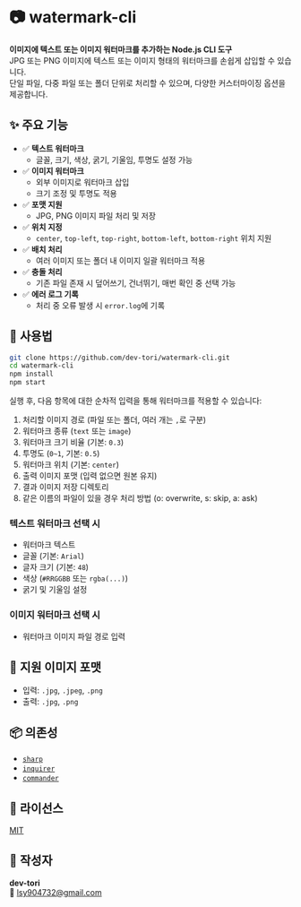 # 📷 watermark-cli

**이미지에 텍스트 또는 이미지 워터마크를 추가하는 Node.js CLI 도구**  
JPG 또는 PNG 이미지에 텍스트 또는 이미지 형태의 워터마크를 손쉽게 삽입할 수 있습니다.  
단일 파일, 다중 파일 또는 폴더 단위로 처리할 수 있으며, 다양한 커스터마이징 옵션을 제공합니다.

## ✨ 주요 기능

- ✅ **텍스트 워터마크**
  - 글꼴, 크기, 색상, 굵기, 기울임, 투명도 설정 가능
- ✅ **이미지 워터마크**
  - 외부 이미지로 워터마크 삽입
  - 크기 조정 및 투명도 적용
- ✅ **포맷 지원**
  - JPG, PNG 이미지 파일 처리 및 저장
- ✅ **위치 지정**
  - `center`, `top-left`, `top-right`, `bottom-left`, `bottom-right` 위치 지원
- ✅ **배치 처리**
  - 여러 이미지 또는 폴더 내 이미지 일괄 워터마크 적용
- ✅ **충돌 처리**
  - 기존 파일 존재 시 덮어쓰기, 건너뛰기, 매번 확인 중 선택 가능
- ✅ **에러 로그 기록**
  - 처리 중 오류 발생 시 `error.log`에 기록

## 🚀 사용법

```bash
git clone https://github.com/dev-tori/watermark-cli.git
cd watermark-cli
npm install
npm start
```

실행 후, 다음 항목에 대한 순차적 입력을 통해 워터마크를 적용할 수 있습니다:

1. 처리할 이미지 경로 (파일 또는 폴더, 여러 개는 `,`로 구분)
2. 워터마크 종류 (`text` 또는 `image`)
3. 워터마크 크기 비율 (기본: `0.3`)
4. 투명도 (`0~1`, 기본: `0.5`)
5. 워터마크 위치 (기본: `center`)
6. 출력 이미지 포맷 (입력 없으면 원본 유지)
7. 결과 이미지 저장 디렉토리
8. 같은 이름의 파일이 있을 경우 처리 방법 (o: overwrite, s: skip, a: ask)

### 텍스트 워터마크 선택 시

- 워터마크 텍스트
- 글꼴 (기본: `Arial`)
- 글자 크기 (기본: `48`)
- 색상 (`#RRGGBB` 또는 `rgba(...)`)
- 굵기 및 기울임 설정

### 이미지 워터마크 선택 시

- 워터마크 이미지 파일 경로 입력

## 🧪 지원 이미지 포맷

- 입력: `.jpg`, `.jpeg`, `.png`
- 출력: `.jpg`, `.png`

## 📦 의존성

- [`sharp`](https://github.com/lovell/sharp)
- [`inquirer`](https://github.com/SBoudrias/Inquirer.js)
- [`commander`](https://github.com/tj/commander.js)

## 📄 라이선스

[MIT](./LICENSE)

## 👤 작성자

**dev-tori**  
📧 lsy904732@gmail.com
